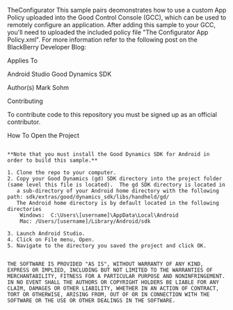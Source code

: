TheConfigurator
This sample pairs deomonstrates how to use a custom App Policy uploaded into the Good Control Console (GCC),
which can be used to remotely configure an application.  After adding this sample to your GCC, you'll need to uploaded
the included policy file "The Configurator App Policy.xml".  For more information refer to the following post on the 
BlackBerry Developer Blog:  

Applies To

Android Studio
Good Dynamics SDK

Author(s)
Mark Sohm

Contributing

To contribute code to this repository you must be signed up as an official contributor.

How To Open the Project
~~~~~~~~~~~~~~~~~~~~~~~

**Note that you must install the Good Dynamics SDK for Android in order to build this sample.**

1. Clone the repo to your computer.
2. Copy your Good Dynamics (gd) SDK directory into the project folder (same level this file is located).  The gd SDK directory is located in 
   a sub-directory of your Android home directory with the following path: sdk/extras/good/dynamics_sdk/libs/handheld/gd/  
   The Android home directory is by default located in the following directories
	Windows:  C:\Users\[username]\AppData\Local\Android
	Mac: /Users/[username]/Library/Android/sdk

3. Launch Android Studio.
4. Click on File menu, Open.
5. Navigate to the directory you saved the project and click OK.


THE SOFTWARE IS PROVIDED "AS IS", WITHOUT WARRANTY OF ANY KIND, EXPRESS OR IMPLIED, INCLUDING BUT NOT LIMITED TO THE WARRANTIES OF MERCHANTABILITY, FITNESS FOR A PARTICULAR PURPOSE AND NONINFRINGEMENT. IN NO EVENT SHALL THE AUTHORS OR COPYRIGHT HOLDERS BE LIABLE FOR ANY CLAIM, DAMAGES OR OTHER LIABILITY, WHETHER IN AN ACTION OF CONTRACT, TORT OR OTHERWISE, ARISING FROM, OUT OF OR IN CONNECTION WITH THE SOFTWARE OR THE USE OR OTHER DEALINGS IN THE SOFTWARE.